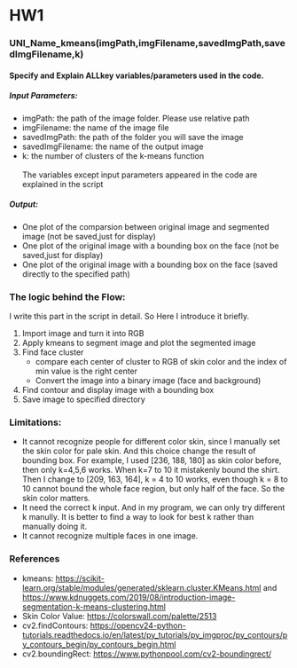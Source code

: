 # HW1
### UNI_Name_kmeans(imgPath,imgFilename,savedImgPath,savedImgFilename,k)
#### Specify and Explain ALLkey variables/parameters used in the code. 
##### Input Parameters:
* imgPath: the path of the image folder. Please use relative path
* imgFilename: the name of the image file
* savedImgPath: the path of the folder you will save the image
* savedImgFilename: the name of the output image
* k: the number of clusters of the k-means function \
\
The variables except input parameters appeared in the code are explained in the script
##### Output:
* One plot of the comparsion between original image and segmented image (not be saved,just for display)
* One plot of the original image with a bounding box on the face (not be saved,just for display)
* One plot of the original image with a bounding box on the face (saved directly to the specified path)

### The logic behind the Flow:
I write this part in the script in detail. So Here I introduce it briefly. 
1. Import image and turn it into RGB
2. Apply kmeans to segment image and plot the segmented image
3. Find face cluster
   * compare each center of cluster to RGB of skin color and the index of min value is the right center
   * Convert the image into a binary image (face and background)
4. Find contour and display image with a bounding box
5. Save image to specified directory

### Limitations:
* It cannot recognize people for different color skin, since I manually set the skin color for pale skin. And 
  this choice change the result of bounding box. For example, I used [236, 188, 180] as skin color before, then
  only k=4,5,6 works. When k=7 to 10 it mistakenly bound the shirt. Then I change to [209, 163, 164], k = 4 to 10 
  works, even though k = 8 to 10 cannot bound the whole face region, but only half of the face. So the skin color matters.
* It need the correct k input. And in my program, we can only try different k manully. It is better to find a way 
  to look for best k rather than manually doing it.
* It cannot recognize multiple faces in one image.

### References
* kmeans: https://scikit-learn.org/stable/modules/generated/sklearn.cluster.KMeans.html and 
  https://www.kdnuggets.com/2019/08/introduction-image-segmentation-k-means-clustering.html
* Skin Color Value: https://colorswall.com/palette/2513
* cv2.findContours: https://opencv24-python-tutorials.readthedocs.io/en/latest/py_tutorials/py_imgproc/py_contours/py_contours_begin/py_contours_begin.html
* cv2.boundingRect: https://www.pythonpool.com/cv2-boundingrect/
